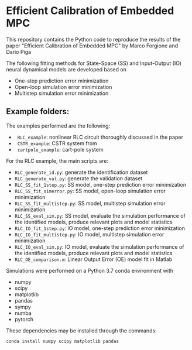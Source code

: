 # Efficient Calibration of Embedded MPC

This repository contains the Python code to reproduce the results of the paper "Efficient Calibration of Embedded MPC" by Marco Forgione and Dario Piga

The following fitting methods for State-Space (SS) and Input-Output (IO) neural dynamical models are developed based on

 * One-step prediction error minimization
 * Open-loop simulation error minimization
 * Multistep simulation error minimization

## Example folders: 
The examples performed are the following:

* `` RLC_example``: nonlinear RLC circuit thoroughly discussed in the paper
* `` CSTR_example``: CSTR system from 
* `` cartpole_example``: cart-pole system

For the RLC example, the main scripts are:

 * ``RLC_generate_id.py``:  generate the identification dataset 
 * ``RLC_generate_val.py``: generate the validation dataset 
 *  ``RLC_SS_fit_1step.py``: SS model, one-step prediction error minimization
 *  ``RLC_SS_fit_simerror.py``: SS model, open-loop simulation error minimization
 *  ``RLC_SS_fit_multistep.py``: SS model, multistep simulation error minimization
 *  ``RLC_SS_eval_sim.py``: SS model, evaluate the simulation performance of the identified models, produce relevant plots  and model statistics
 *  ``RLC_IO_fit_1step.py``: IO model, one-step prediction error minimization
 *  ``RLC_IO_fit_multistep.py``: IO model, multistep simulation error minimization
 *  ``RLC_IO_eval_sim.py``: IO model, evaluate the simulation performance of the identified models, produce relevant plots  and model statistics
 *   ``RLC_OE_comparison.m``: Linear Output Error (OE) model fit in Matlab
  
Simulations were performed on a Python 3.7 conda environment with

 * numpy
 * scipy
 * matplotlib
 * pandas
 * sympy
 * numba
 * pytorch
 
These dependencies may be installed through the commands:
```
conda install numpy scipy matplotlib pandas
```
